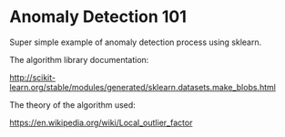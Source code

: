 # Anomaly Detection 101
Super simple example of anomaly detection process using sklearn.

The algorithm library documentation:

http://scikit-learn.org/stable/modules/generated/sklearn.datasets.make_blobs.html

The theory of the algorithm used:

https://en.wikipedia.org/wiki/Local_outlier_factor

